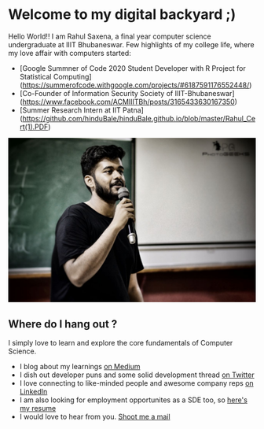 # Welcome to my digital backyard ;)

Hello World!! I am Rahul Saxena, a final year computer science undergraduate at IIIT Bhubaneswar. Few highlights of my college life, where my love affair with computers started:
  - [Google Summner of Code 2020 Student Developer with R Project for Statistical Computing] (https://summerofcode.withgoogle.com/projects/#6187591176552448/)
  - [Co-Founder of Information Security Society of IIIT-Bhubaneswar] (https://www.facebook.com/ACMIIITBh/posts/3165433630167350)
  - [Summer Research Intern at IIT Patna] (https://github.com/hinduBale/hinduBale.github.io/blob/master/Rahul_Cert(1).PDF)

![Portfolio header image](https://github.com/hinduBale/hinduBale.github.io/blob/master/assets/images/portal_intro_image.jpg)

## Where do I hang out ?

I simply love to learn and explore the core fundamentals of Computer Science. 
* I blog about my learnings [on Medium](https://medium.com/@rahulsaxena.hindubale)
* I dish out developer puns and some solid development thread [on Twitter](https://twitter.com/hinduBale) 
* I love connecting to like-minded people and awesome company reps [on LinkedIn](https://www.linkedin.com/in/saxena-rahul/)
* I am also looking for employment opportunites as a SDE too, so [here's my resume](https://github.com/hinduBale/hinduBale.github.io/blob/master/RahulSaxena_Resume.pdf)
* I would love to hear from you. [Shoot me a mail](mailto:rahulSaxena.hinduBale@gmail.com) 
